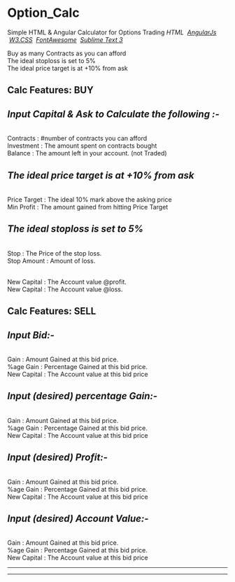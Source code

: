 # Option_Calc
Simple HTML & Angular Calculator for Options Trading
*HTML 
&nbsp;<a href="https://ajax.googleapis.com/ajax/libs/angularjs/1.6.4/angular.min.js">AngularJs</a> 
&nbsp;<a href="https://www.w3schools.com/w3css/4/w3.css">W3.CSS</a>
&nbsp;<a href="https://cdnjs.cloudflare.com/ajax/libs/font-awesome/4.7.0/css/font-awesome.min.css">FontAwesome</a> 
&nbsp;<a href="https://download.sublimetext.com/Sublime%20Text%20Build%203143%20x64.zip">Sublime Text 3*</a>



Buy as many Contracts as you can afford
<br/>The ideal stoploss is set to 5%
<br/>The ideal price target is at +10% from ask

Calc Features: BUY
-------------------------------------------------
*Input Capital & Ask to Calculate the following :-*
-------------------------------------------------
<br/>Contracts    : #number of contracts you can afford
<br/>Investment   : The amount spent on contracts bought
<br/>Balance      : The amount left in your account. (not Traded)

*The ideal price target is at +10% from ask*
-------------------------------------------------
<br/>Price Target : The ideal 10% mark above the asking price
<br/>Min Profit   : The amount gained from hitting Price Target

*The ideal stoploss is set to 5%*
-------------------------------------------------
<br/>Stop         : The Price of the stop loss.
<br/>Stop Amount  : Amount of loss.
<br/>

<br/>New Capital  : The Account value @profit.
<br/>New Capital  : The Account value @loss.

Calc Features: SELL
-------------------------------------------------
*Input Bid:-*
-------------------------------------------------
<br/>Gain         : Amount Gained at this bid price. 
<br/>%age Gain    : Percentage Gained at this bid price. 
<br/>New Capital  : The Account value at this bid price

*Input (desired) percentage Gain:-*
-------------------------------------------------
<br/>Gain         : Amount Gained at this bid price. 
<br/>%age Gain    : Percentage Gained at this bid price. 
<br/>New Capital  : The Account value at this bid price


*Input (desired) Profit:-*
-------------------------------------------------
<br/>Gain         : Amount Gained at this bid price. 
<br/>%age Gain    : Percentage Gained at this bid price. 
<br/>New Capital  : The Account value at this bid price


*Input (desired) Account Value:-*
-------------------------------------------------
<br/>Gain         : Amount Gained at this bid price. 
<br/>%age Gain    : Percentage Gained at this bid price. 
<br/>New Capital  : The Account value at this bid price

 
-------------------------------------------------
-------------------------------------------------

